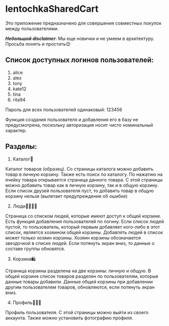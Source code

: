 # lentochkaSharedCart

Это приложение предназначено для совершения совместных покупок между пользователями.

***Небольшой disclaimer***: Мы еще новички и не умеем в архитектуру. Просьба понять и простить😊

## Список доступных логинов пользователей:
1. alice
2. alex
3. tony
4. kate12
5. tina
6. rita94

Пароль для всех пользователей одинаковый: 123456

Функция создания пользователя и добавления его в базу не предусмотрена, 
поскольку авторизация носит чисто номинальный характер.

## Разделы:

1. Каталог🔖

Каталог товаров (образец).
Со страницы каталога можно добавить товар в личную корзину. Также есть поиск по каталогу. 
По нажатию на ячейку товара открывается страница данного товара. С этой страницы можно 
добавить товар как в личную корзину, так и в общую корзину. Если список друзей пользователя пуст,
то добавить товар в общую корзину нельзя (вылетает предупреждение об ошибке)

2. Люди👨‍👩‍👧‍👧

Страница со списком людей, которые имеют доступ к общей корзине. Есть функция добавления 
пользователей по логину. Если список людей пустой, то пользователь, который первым добавляет 
кого-либо в этот список, является хозяином общей корзины. 
Добавлять людей в список может только хозяин корзины.
Хозяин корзины обозначается звездочкой в списке людей.
Если потянуть экран вниз, то данные о составе группы обновятся.

3. Корзина🛍

Страница корзины разделена на две корзины: личную и общую. 
В общей корзине список товаров разделен по пользователям, которые данные товары добавили.
Данные общей корзины при добавлении другим пользователем товаров, обновляются, если потянуть экран вниз.

4. Профиль👩🏼‍💻

Профиль пользователя. С этой страницы можно выйти из своего аккаунта.
Также можно установить фотографию профиля.

